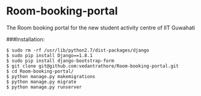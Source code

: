# Room-booking-portal
The Room booking portal for the new student activity centre of IIT Guwahati

###Installation: 

```
$ sudo rm -rf /usr/lib/python2.7/dist-packages/django
$ sudo pip install Django==1.8.1
$ sudo pip install django-bootstrap-form
$ git clone git@github.com:vedantrathore/Room-booking-portal.git
$ cd Room-booking-portal/
$ python manage.py makemigrations
$ python manage.py migrate
$ python manage.py runserver
```
